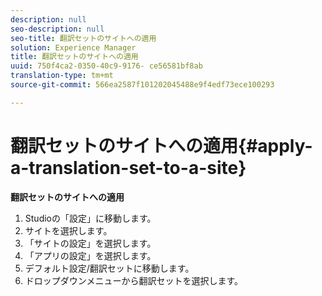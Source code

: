 ```yaml
---
description: null
seo-description: null
seo-title: 翻訳セットのサイトへの適用
solution: Experience Manager
title: 翻訳セットのサイトへの適用
uuid: 750f4ca2-0350-40c9-9176- ce56581bf8ab
translation-type: tm+mt
source-git-commit: 566ea2587f101202045488e9f4edf73ece100293

---
```



# 翻訳セットのサイトへの適用{#apply-a-translation-set-to-a-site}

**翻訳セットのサイトへの適用**

1. Studioの「設定」に移動します。
1. サイトを選択します。
1. 「サイトの設定」を選択します。
1. 「アプリの設定」を選択します。
1. デフォルト設定/翻訳セットに移動します。
1. ドロップダウンメニューから翻訳セットを選択します。